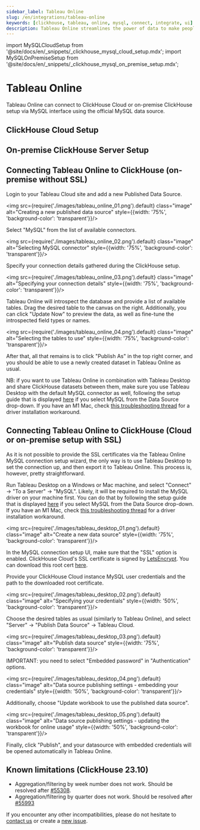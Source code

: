```yaml
---
sidebar_label: Tableau Online
slug: /en/integrations/tableau-online
keywords: [clickhouse, tableau, online, mysql, connect, integrate, ui]
description: Tableau Online streamlines the power of data to make people faster and more confident decision makers from anywhere.
---
```


import MySQLCloudSetup from '@site/docs/en/_snippets/_clickhouse_mysql_cloud_setup.mdx';
import MySQLOnPremiseSetup from '@site/docs/en/_snippets/_clickhouse_mysql_on_premise_setup.mdx';

# Tableau Online

Tableau Online can connect to ClickHouse Cloud or on-premise ClickHouse setup via MySQL interface using the official MySQL data source.

## ClickHouse Cloud Setup
<MySQLCloudSetup />

## On-premise ClickHouse Server Setup
<MySQLOnPremiseSetup />

## Connecting Tableau Online to ClickHouse (on-premise without SSL)

Login to your Tableau Cloud site and add a new Published Data Source.

<img src={require('./images/tableau_online_01.png').default} class="image" alt="Creating a new published data source" style={{width: '75%', 'background-color': 'transparent'}}/>
<br/>

Select "MySQL" from the list of available connectors.

<img src={require('./images/tableau_online_02.png').default} class="image" alt="Selecting MySQL connector" style={{width: '75%', 'background-color': 'transparent'}}/>
<br/>

Specify your connection details gathered during the ClickHouse setup.

<img src={require('./images/tableau_online_03.png').default} class="image" alt="Specifying your connection details" style={{width: '75%', 'background-color': 'transparent'}}/>
<br/>

Tableau Online will introspect the database and provide a list of available tables. Drag the desired table to the canvas on the right. Additionally, you can click "Update Now" to preview the data, as well as fine-tune the introspected field types or names.

<img src={require('./images/tableau_online_04.png').default} class="image" alt="Selecting the tables to use" style={{width: '75%', 'background-color': 'transparent'}}/>
<br/>

After that, all that remains is to click "Publish As" in the top right corner, and you should be able to use a newly created dataset in Tableau Online as usual.

NB: if you want to use Tableau Online in combination with Tableau Desktop and share ClickHouse datasets between them, make sure you use Tableau Desktop with the default MySQL connector as well, following the setup guide that is displayed [here](https://www.tableau.com/support/drivers) if you select MySQL from the Data Source drop-down. If you have an M1 Mac, check [this troubleshooting thread](https://community.tableau.com/s/question/0D58b0000Ar6OhvCQE/unable-to-install-mysql-driver-for-m1-mac) for a driver installation workaround.

## Connecting Tableau Online to ClickHouse (Cloud or on-premise setup with SSL)

As it is not possible to provide the SSL certificates via the Tableau Online MySQL connection setup wizard, 
the only way is to use Tableau Desktop to set the connection up, and then export it to Tableau Online. This process is, however, pretty straightforward.

Run Tableau Desktop on a Windows or Mac machine, and select "Connect" -> "To a Server" -> "MySQL".
Likely, it will be required to install the MySQL driver on your machine first. 
You can do that by following the setup guide that is displayed [here](https://www.tableau.com/support/drivers) if you select MySQL from the Data Source drop-down. 
If you have an M1 Mac, check [this troubleshooting thread](https://community.tableau.com/s/question/0D58b0000Ar6OhvCQE/unable-to-install-mysql-driver-for-m1-mac) for a driver installation workaround.

<img src={require('./images/tableau_desktop_01.png').default} class="image" alt="Create a new data source" style={{width: '75%', 'background-color': 'transparent'}}/>
<br/>

In the MySQL connection setup UI, make sure that the "SSL" option is enabled. 
ClickHouse Cloud's SSL certificate is signed by [LetsEncrypt](https://letsencrypt.org/certificates/). 
You can download this root cert [here](https://letsencrypt.org/certs/isrgrootx1.pem).

Provide your ClickHouse Cloud instance MySQL user credentials and the path to the downloaded root certificate.

<img src={require('./images/tableau_desktop_02.png').default} class="image" alt="Specifying your credentials" style={{width: '50%', 'background-color': 'transparent'}}/>
<br/>

Choose the desired tables as usual (similarly to Tableau Online), 
and select "Server" -> "Publish Data Source" -> Tableau Cloud.

<img src={require('./images/tableau_desktop_03.png').default} class="image" alt="Publish data source" style={{width: '75%', 'background-color': 'transparent'}}/>
<br/>

IMPORTANT: you need to select "Embedded password" in "Authentication" options.

<img src={require('./images/tableau_desktop_04.png').default} class="image" alt="Data source publishing settings - embedding your credentials" style={{width: '50%', 'background-color': 'transparent'}}/>
<br/>

Additionally, choose "Update workbook to use the published data source".

<img src={require('./images/tableau_desktop_05.png').default} class="image" alt="Data source publishing settings - updating the workbook for online usage" style={{width: '50%', 'background-color': 'transparent'}}/>
<br/>

Finally, click "Publish", and your datasource with embedded credentials will be opened automatically in Tableau Online.


## Known limitations (ClickHouse 23.10)

* Aggregation/filtering by week number does not work. Should be resolved after [#55308](https://github.com/ClickHouse/ClickHouse/issues/55308).
* Aggregation/filtering by quarter does not work. Should be resolved after [#55993](https://github.com/ClickHouse/ClickHouse/issues/55993)

If you encounter any other incompatibilities, please do not hesitate to [contact us](https://clickhouse.com/company/contact) or create a [new issue](https://github.com/ClickHouse/ClickHouse/issues).